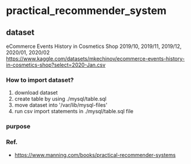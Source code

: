 # practical_recommender_system

## dataset
eCommerce Events History in Cosmetics Shop 
2019/10, 2019/11, 2019/12, 2020/01, 2020/02
https://www.kaggle.com/datasets/mkechinov/ecommerce-events-history-in-cosmetics-shop?select=2020-Jan.csv


### How to import dataset?
1. download dataset
2. create table by using ./mysql/table.sql
3. move dataset into '/var/lib/mysql-files'
4. run csv import statements in ./mysql/table.sql file

### purpose


### Ref.
- https://www.manning.com/books/practical-recommender-systems
